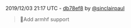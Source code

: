 2019/12/03 21:17 UTC - [db78ef8](https://github.com/hassio-addons/addon-firefly-iii/commit/db78ef80b27e8d3339971d9675c709dd5655c59e) by [@sinclairpaul](https://github.com/sinclairpaul)
> 🔨Add armhf support 

